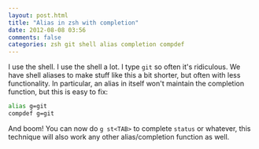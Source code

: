 ```yaml
---
layout: post.html
title: "Alias in zsh with completion"
date: 2012-08-08 03:56
comments: false
categories: zsh git shell alias completion compdef
---
```


I use the shell. I use the shell a lot. I type `git` so often it's 
ridiculous. We have shell aliases to make stuff like this a bit shorter, but
often with less functionality. In particular, an alias in itself won't maintain
the completion function, but this is easy to fix:

```sh
alias g=git
compdef g=git
```

And boom! You can now do `g st<TAB>` to complete `status` or whatever,
this technique will also work any other alias/completion function as well.
